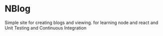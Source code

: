 # NBlog
Simple site for creating blogs and viewing. for learning node and react and Unit Testing and Continuous Integration
